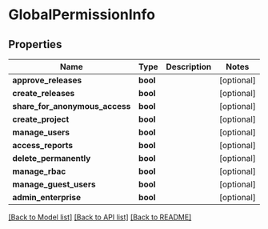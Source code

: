 # GlobalPermissionInfo

## Properties
Name | Type | Description | Notes
------------ | ------------- | ------------- | -------------
**approve_releases** | **bool** |  | [optional] 
**create_releases** | **bool** |  | [optional] 
**share_for_anonymous_access** | **bool** |  | [optional] 
**create_project** | **bool** |  | [optional] 
**manage_users** | **bool** |  | [optional] 
**access_reports** | **bool** |  | [optional] 
**delete_permanently** | **bool** |  | [optional] 
**manage_rbac** | **bool** |  | [optional] 
**manage_guest_users** | **bool** |  | [optional] 
**admin_enterprise** | **bool** |  | [optional] 

[[Back to Model list]](../README.md#documentation-for-models) [[Back to API list]](../README.md#documentation-for-api-endpoints) [[Back to README]](../README.md)


